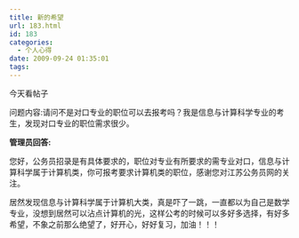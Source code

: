 ```yaml
---
title: 新的希望
url: 183.html
id: 183
categories:
  - 个人心得
date: 2009-09-24 01:35:01
tags:
---
```


今天看帖子

问题内容:请问不是对口专业的职位可以去报考吗？我是信息与计算科学专业的考生，发现对口专业的职位需求很少。

**管理员回答:**

您好，公务员招录是有具体要求的，职位对专业有所要求的需专业对口，信息与计算科学属于计算机类，你可报考要求计算机类的职位，感谢您对江苏公务员网的关注。  

居然发现信息与计算科学属于计算机大类，真是吓了一跳，一直都以为自己是数学专业，没想到居然可以沾点计算机的光，这样公考的时候可以多好多选择，有好多希望，不象之前那么绝望了，好开心，好好复习，加油！！！